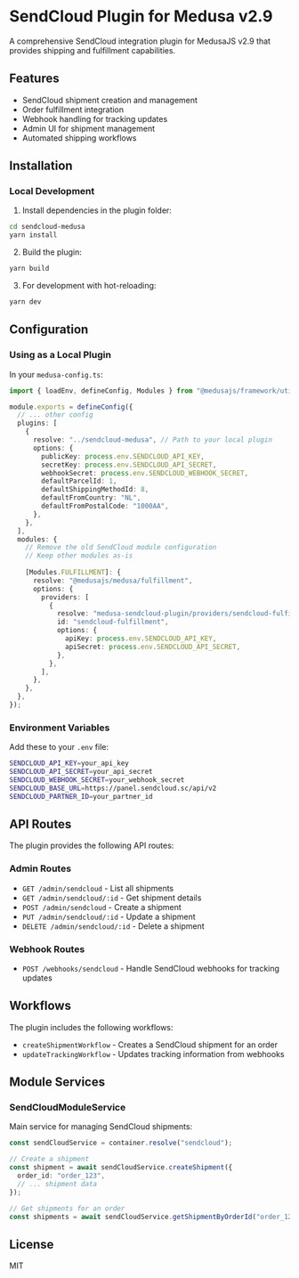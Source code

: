 # SendCloud Plugin for Medusa v2.9

A comprehensive SendCloud integration plugin for MedusaJS v2.9 that provides shipping and fulfillment capabilities.

## Features

- SendCloud shipment creation and management
- Order fulfillment integration
- Webhook handling for tracking updates
- Admin UI for shipment management
- Automated shipping workflows

## Installation

### Local Development

1. Install dependencies in the plugin folder:
```bash
cd sendcloud-medusa
yarn install
```

2. Build the plugin:
```bash
yarn build
```

3. For development with hot-reloading:
```bash
yarn dev
```

## Configuration

### Using as a Local Plugin

In your `medusa-config.ts`:

```typescript
import { loadEnv, defineConfig, Modules } from "@medusajs/framework/utils"

module.exports = defineConfig({
  // ... other config
  plugins: [
    {
      resolve: "../sendcloud-medusa", // Path to your local plugin
      options: {
        publicKey: process.env.SENDCLOUD_API_KEY,
        secretKey: process.env.SENDCLOUD_API_SECRET,
        webhookSecret: process.env.SENDCLOUD_WEBHOOK_SECRET,
        defaultParcelId: 1,
        defaultShippingMethodId: 8,
        defaultFromCountry: "NL",
        defaultFromPostalCode: "1000AA",
      },
    },
  ],
  modules: {
    // Remove the old SendCloud module configuration
    // Keep other modules as-is
    
    [Modules.FULFILLMENT]: {
      resolve: "@medusajs/medusa/fulfillment",
      options: {
        providers: [
          {
            resolve: "medusa-sendcloud-plugin/providers/sendcloud-fulfillment",
            id: "sendcloud-fulfillment",
            options: {
              apiKey: process.env.SENDCLOUD_API_KEY,
              apiSecret: process.env.SENDCLOUD_API_SECRET,
            },
          },
        ],
      },
    },
  },
});
```

### Environment Variables

Add these to your `.env` file:

```bash
SENDCLOUD_API_KEY=your_api_key
SENDCLOUD_API_SECRET=your_api_secret
SENDCLOUD_WEBHOOK_SECRET=your_webhook_secret
SENDCLOUD_BASE_URL=https://panel.sendcloud.sc/api/v2
SENDCLOUD_PARTNER_ID=your_partner_id
```

## API Routes

The plugin provides the following API routes:

### Admin Routes
- `GET /admin/sendcloud` - List all shipments
- `GET /admin/sendcloud/:id` - Get shipment details
- `POST /admin/sendcloud` - Create a shipment
- `PUT /admin/sendcloud/:id` - Update a shipment
- `DELETE /admin/sendcloud/:id` - Delete a shipment

### Webhook Routes
- `POST /webhooks/sendcloud` - Handle SendCloud webhooks for tracking updates

## Workflows

The plugin includes the following workflows:

- `createShipmentWorkflow` - Creates a SendCloud shipment for an order
- `updateTrackingWorkflow` - Updates tracking information from webhooks

## Module Services

### SendCloudModuleService

Main service for managing SendCloud shipments:

```typescript
const sendCloudService = container.resolve("sendcloud");

// Create a shipment
const shipment = await sendCloudService.createShipment({
  order_id: "order_123",
  // ... shipment data
});

// Get shipments for an order
const shipments = await sendCloudService.getShipmentByOrderId("order_123");
```

## License

MIT
